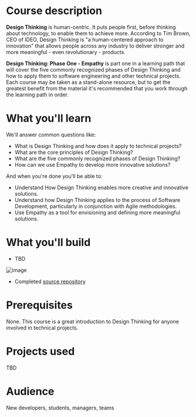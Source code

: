 # Course description
**Design Thinking** is human-centric. It puts people first, before thinking about technology, to enable them to achieve more.  According to Tim Brown, CEO of IDEO, Design Thinking is "a human-centered approach to innovation" that allows people across any industry to deliver stronger and more meaningful - even revolutionary - products.

**Design Thinking: Phase One - Empathy** is part one in a learning path that will cover the five commonly recognized phases of Design Thinking and how to apply them to software engineering and other technical projects.  Each course may be taken as a stand-alone resource, but to get the greatest benefit from the material it's recommended that you work through the learning path in order.

# What you'll learn

We'll answer common questions like:
- What is Design Thinking and how does it apply to technical projects?
- What are the core principles of Design Thinking?
- What are the five commonly recognized phases of Design Thinking?
- How can we use Empathy to develop more innovative solutions?

And when you're done you'll be able to:
- Understand How Design Thinking enables more creative and innovative solutions.
- Understand how Design Thinking applies to the process of Software Development, particularly in conjunction with Agile methodologies.
- Use Empathy as a tool for envisioning and defining more meaningful solutions.

# What you'll build
- TBD

![image](https://octodex.github.com/stormtroopocat/)

- Completed [source repository](https://github.com/githubtraining/design-thinking-phase-one-empathy/)

# Prerequisites
None. This course is a great introduction to Design Thinking for anyone involved in technical projects.

# Projects used
TBD

# Audience

New developers, students, managers, teams
